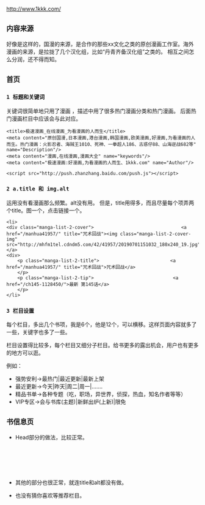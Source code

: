 http://www.1kkk.com/

## `内容来源`

 好像是这样的，国漫的来源，是合作的那些xx文化之类的原创漫画工作室。海外漫画的来源，是拉拢了几个汉化组，比如“丹青齐备汉化组”之类的。
 相互之间怎么分润，还不得而知。

## `首页`

### `1 标题和关键词`
 关键词很简单地只用了漫画 ，描述中用了很多热门漫画分类和热门漫画。
 后面热门漫画栏目中应该会与此对应。

    <title>极速漫画_在线漫画_为看漫画的人而生</title>
    <meta content="原创国漫,日本漫画,港台漫画,韩国漫画,欧美漫画,好漫画,为看漫画的人而生。热门漫画：火影忍者、海贼王1010、死神、一拳超人186、古惑仔88、山海逆战682等" name="Description"/>
    <meta content="漫画,在线漫画,漫画大全" name="keywords"/>
    <meta content="极速漫画:好漫画,为看漫画的人而生、1kkk.com" name="Author"/> 

    <script src="http://push.zhanzhang.baidu.com/push.js"></script>

### `2 a.title 和 img.alt `
运用没有看漫画那么频繁。alt没有用。
但是，title用得多，而且尽量每个项弄两个title。图一个，点击链接一个。




    <li>                            
    <div class="manga-list-2-cover">                                <a href="/manhua41957/" title="咒术回战"><img class="manga-list-2-cover-img" src="http://mhfm1tel.cdndm5.com/42/41957/20190701151032_180x240_19.jpg"></a>
    <div>
        <p class="manga-list-2-title">                          <a href="/manhua41957/" title="咒术回战">咒术回战</a>
        </p>
        <p class="manga-list-2-tip">                             <a href="/ch145-1128450/">最新 第145话</a>
        </p>
    </li>

### `3 栏目设置`

每个栏目，多出几个书项，我是6个，他是12个，可以横移。这样页面内容就多了一些，关键字也多了一些。

栏目设置得比较多，每个栏目又细分子栏目。给书更多的露出机会，用户也有更多的地方可以逛。

例如：
* 强势安利->最热门|最近更新|最新上架
* 最近更新->今天|昨天|周二|周一|.......
* 精品书单->各种专题（吃，职场，异世界，侦探，热血，知名作者等等）
* VIP专区->会与书库(主题)|新鲜出炉(上新)|限免

## `书信息页`

* Head部分的做法，比较正常。
<code>
        <title>雪月花漫画_53已完结_在线漫画_极速漫画</title>
        <meta content="极速漫画提供雪月花漫画53在线阅读和第一时间更新，同时也提供雪月花53 情报、图透等信息，极速漫画是一个综合的雪月花在线漫画阅读网站。雪月花漫画简介：逍遥奇侠同人 金发小受受秦青一心向往叱诧江湖的侠客... " name="Description"/>
        <meta content="雪月花漫画,雪月花53,雪月花在线漫画" name="keywords"/>
        <meta content="极速漫画:好漫画,为看漫画的人而生、1kkk.com" name="Author"/>
</code>

* 其他的部分也很正常，就连title和alt都没有做。

* 也没有猜你喜欢等推荐栏目。

